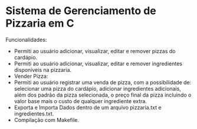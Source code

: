 # Sistema de Gerenciamento de Pizzaria em C
Funcionalidades:
- Permiti ao usuário adicionar, visualizar, editar e remover pizzas do cardápio.
- Permiti ao usuário adicionar, visualizar, editar e remover ingredientes disponíveis na pizzaria.
- Vender Pizza:
- Permiti ao usuário registrar uma venda de pizza, com a possibilidade de: selecionar uma pizza do cardápio,
  adicionar ingredientes adicionais, além dos padrão da pizza selecionada, o preço final da pizza incluindo o valor base mais o custo de qualquer ingrediente extra.
- Exporta e Importa Dados dentro de um arquivo pizzaria.txt e ingredientes.txt.
- Compilação com Makefile.

  
